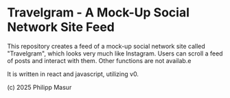 # Travelgram - A Mock-Up Social Network Site Feed

This repository creates a feed of a mock-up social network site called "Travelgram", which looks very much like Instagram. Users can scroll a feed of posts and interact with them. Other functions are not availab.e

It is written in react and javascript, utilizing v0. 

(c) 2025 Philipp Masur
